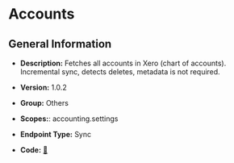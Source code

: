 # Accounts

## General Information

- **Description:** Fetches all accounts in Xero (chart of accounts). Incremental sync, detects deletes, metadata is not required.

- **Version:** 1.0.2
- **Group:** Others
- **Scopes:**: accounting.settings
- **Endpoint Type:** Sync
- **Code:** [🔗](https://github.com/NangoHQ/integration-templates/tree/main/integrations/xero/syncs/accounts.ts)
